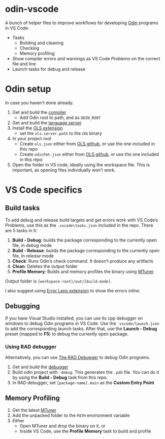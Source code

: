 # odin-vscode
A bunch of helper files to improve workflows for developing [Odin](https://odin-lang.org/) programs in VS Code:
- Tasks
    - Building and cleaning
    - Checking
    - Memory profiling
- Show compiler errors and warnings as VS Code *Problems* on the correct file and line
- Launch tasks for debug and release
# Odin setup
In case you haven't done already.
1. Get and build the [compiler](https://github.com/odin-lang/Odin)
    - Add Odin root to path, and as `ODIN_ROOT`
2. Get and build the [language server]( https://github.com/DanielGavin/ols)
3. Install the [OLS extension](https://marketplace.visualstudio.com/items?itemName=DanielGavin.ols)
    - set the `ols.server.path` to the ols binary
4. In your project root
    - Create `ols.json` either from [OLS github](https://github.com/DanielGavin/ols?tab=readme-ov-file#configuration), or use the one included in this repo
    - Create `odinfmt.json` either from [OLS github](https://github.com/DanielGavin/ols?tab=readme-ov-file#odinfmt-configurations), or use the one included in this repo
5. Open the folder in VS code, ideally using the workspace file. This is important, as opening files individually won’t work.
# VS Code specifics
## Build tasks
To add debug and release build targets and get errors work with VS Code’s Problems, use this as the `.vscode\tasks.json` included in the repo.
There are 5 tasks in it:

1. **Build - Debug**: builds the package corresponding to the currently open file, in *debug* mode
2. **Build - Release**: builds the package corresponding to the currently open file, in *release* mode
3. **Check**: Runs Odin’s check command. It doesn’t produce any artifacts
4. **Clean**: Deletes the output folder
5. **Profile Memory**: Builds and memory profiles the binary using [MTuner](https://www.notion.so/How-to-profile-memory-b711ad9a7d3b4ceca28e10cb7f4ddce0?pvs=21)

Output folder is `[workspace-root]/out/[build-mode]`.

I also suggest using [Error Lens extension](https://marketplace.visualstudio.com/items?itemName=usernamehw.errorlens) to show the errors inline.
## Debugging
If you have Visual Studio installed, you can use its cpp debugger on windows to debug Odin programs in VS Code. Use the `.vscode/launch.json` to add the corresponding launch tasks.
After that, use the **Launch - Debug** preset (mapped to **F5**) to debug the currently open package.
### Using RAD debugger
Alternatively, you can use [The RAD Debugger](https://github.com/EpicGames/raddebugger) to debug Odin programs.
1. Get and build the [debugger](https://github.com/EpicGames/raddebugger)
2. Build odin project with `-debug`. This generates the `.pdb` file. You can do it by using the **Build - Debug** task from this repo.
3. In RAD debugger, set `[package-name].main` as the **Custom Entry Point**
## Memory Profiling
1. Get the latest [MTuner](https://github.com/RudjiGames/MTuner/releases)
2. Add the unpacked folder to the `PATH` environment variable
3. Either
    - Open MTuner and drop the binary on it, or
    - Inside VS Code, use the **Profile Memory** task to build and profile